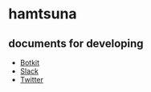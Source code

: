 # hamtsuna

## documents for developing

* [Botkit](https://github.com/howdyai/botkit)
* [Slack](https://api.slack.com/methods)
* [Twitter](https://dev.twitter.com/rest/public)

